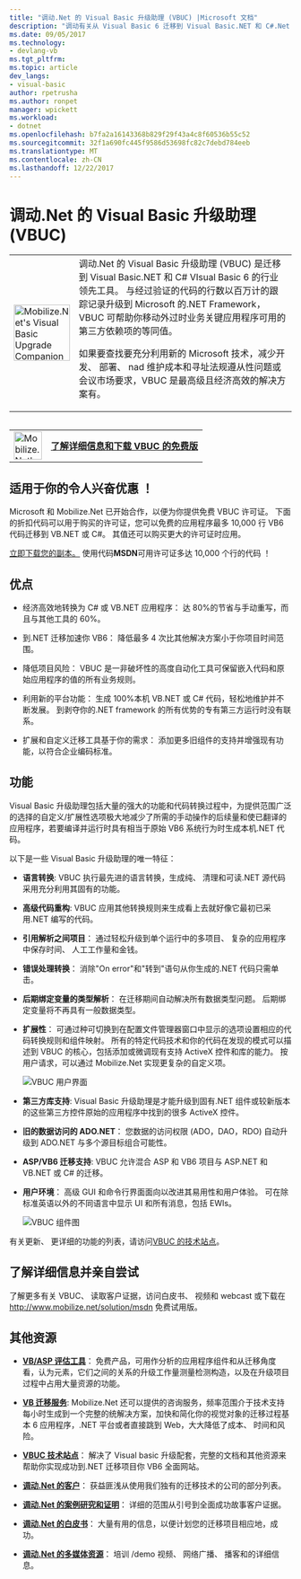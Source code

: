 ```yaml
---
title: "调动.Net 的 Visual Basic 升级助理 (VBUC) |Microsoft 文档"
description: "调动有关从 Visual Basic 6 迁移到 Visual Basic.NET 和 C#.Net 的工具"
ms.date: 09/05/2017
ms.technology:
- devlang-vb
ms.tgt_pltfrm: 
ms.topic: article
dev_langs:
- visual-basic
author: rpetrusha
ms.author: ronpet
manager: wpickett
ms.workload:
- dotnet
ms.openlocfilehash: b7fa2a16143368b829f29f43a4c8f60536b55c52
ms.sourcegitcommit: 32f1a690fc445f9586d53698fc82c7debd784eeb
ms.translationtype: MT
ms.contentlocale: zh-CN
ms.lasthandoff: 12/22/2017
---
```

# <a name="mobilizenets-visual-basic-upgrade-companion-vbuc"></a>调动.Net 的 Visual Basic 升级助理 (VBUC)

<table>
   <tr>
      <td><img src="media/vbuc.png" alt="Mobilize.Net's Visual Basic Upgrade Companion (VBUC)" width="100" /> </td> 
      <td>调动.Net 的 Visual Basic 升级助理 (VBUC) 是迁移到 Visual Basic.NET 和 C# VIsual Basic 6 的行业领先工具。 与经过验证的代码的行数以百万计的跟踪记录升级到 Microsoft 的.NET Framework，VBUC 可帮助你移动外过时业务关键应用程序可用的第三方依赖项的等同值。 </p>
如果要查找要充分利用新的 Microsoft 技术，减少开发、 部署、 nad 维护成本和寻址法规遵从性问题或会议市场要求，VBUC 是最高级且经济高效的解决方案有。</p> </td>  
   </tr>
<table>

<table>
   <tr>
      <td><a href="http://www.mobilize.net/solution/msdn"><img src="media/download.png" alt="Mobilize.Net's Visual Basic Upgrade Companion (VBUC)" width="50" /></a></td>
      <td><a href="http://www.mobilize.net/solution/msdn"><strong>了解详细信息和下载 VBUC 的免费版</string></a></td>
   </tr>
</table>  

## <a name="exciting-offer-for-you"></a>适用于你的令人兴奋优惠 ！

Microsoft 和 Mobilize.Net 已开始合作，以便为你提供免费 VBUC 许可证。 下面的折扣代码可以用于购买的许可证，您可以免费的应用程序最多 10,000 行 VB6 代码迁移到 VB.NET 或 C#。 其值还可以购买更大的许可证时应用。

[立即下载您的副本。](http://www.mobilize.net/solution/msdn) 使用代码**MSDN**可用许可证多达 10,000 个行的代码 ！

## <a name="benefits"></a>优点

- 经济高效地转换为 C# 或 VB.NET 应用程序： 达 80%的节省与手动重写，而且与其他工具的 60%。

- 到.NET 迁移加速你 VB6： 降低最多 4 次比其他解决方案小于你项目时间范围。

- 降低项目风险： VBUC 是一非破坏性的高度自动化工具可保留嵌入代码和原始应用程序的值的所有业务规则。

- 利用新的平台功能： 生成 100%本机 VB.NET 或 C# 代码，轻松地维护并不断发展。 到剥夺你的.NET framework 的所有优势的专有第三方运行时没有联系。

- 扩展和自定义迁移工具基于你的需求： 添加更多旧组件的支持并增强现有功能，以符合企业编码标准。

## <a name="features"></a>功能

Visual Basic 升级助理包括大量的强大的功能和代码转换过程中，为提供范围广泛的选择的自定义/扩展性选项极大地减少了所需的手动操作的后续量和使已翻译的应用程序，若要编译并运行时具有相当于原始 VB6 系统行为时生成本机.NET 代码。

以下是一些 Visual Basic 升级助理的唯一特征：

- **语言转换**: VBUC 执行最先进的语言转换，生成纯、 清理和可读.NET 源代码采用充分利用其固有的功能。

- **高级代码重构**: VBUC 应用其他转换规则来生成看上去就好像它最初已采用.NET 编写的代码。

- **引用解析之间项目**： 通过轻松升级到单个运行中的多项目、 复杂的应用程序中保存时间、 人工工作量和金钱。

- **错误处理转换**： 消除"On error"和"转到"语句从你生成的.NET 代码只需单击。

- **后期绑定变量的类型解析**： 在迁移期间自动解决所有数据类型问题。 后期绑定变量将不再具有一般数据类型。
 
- **扩展性**： 可通过种可切换到在配置文件管理器窗口中显示的选项设置相应的代码转换规则和组件映射。 所有的特定代码技术和你的代码在发现的模式可以描述到 VBUC 的核心，包括添加或微调现有支持 ActiveX 控件和库的能力。 按用户请求，可以通过 Mobilize.Net 实现更复杂的自定义项。
 
  ![VBUC 用户界面](./media/vbuc-screenshot.png) 

- **第三方库支持**: Visual Basic 升级助理是才能升级到固有.NET 组件或较新版本的这些第三方控件原始的应用程序中找到的很多 ActiveX 控件。

- **旧的数据访问的 ADO.NET**： 您数据的访问权限 (ADO，DAO，RDO) 自动升级到 ADO.NET 与多个源目标组合可能性。

- **ASP/VB6 迁移支持**: VBUC 允许混合 ASP 和 VB6 项目与 ASP.NET 和 VB.NET 或 C# 的迁移。

- **用户环境**： 高级 GUI 和命令行界面面向以改进其易用性和用户体验。 可在除标准英语以外的不同语言中显示 UI 和所有消息，包括 EWIs。
 
  ![VBUC 组件图](./media/vbuc-component-maps.png)

有关更新、 更详细的功能的列表，请访问[VBUC 的技术站点](http://www.vbtonet.com/?msdn)。

## <a name="learn-more-and-try-it-for-yourself"></a>了解详细信息并亲自尝试
了解更多有关 VBUC、 读取客户证据，访问白皮书、 视频和 webcast 或下载在 http://www.mobilize.net/solution/msdn 免费试用版。

## <a name="additional-resources"></a>其他资源

- [**VB/ASP 评估工具**](https://www.mobilize.net/modernization-assessment-tool)： 免费产品，可用作分析的应用程序组件和从迁移角度看，认为元素，它们之间的关系的升级工作量测量检测构造，以及在升级项目过程中占用大量资源的功能。

- [**VB 迁移服务**](https://www.mobilize.net/solution/legacy-solutions/vbmap---migrate-from-vb6-to-net): Mobilize.Net 还可以提供的咨询服务，频率范围介于技术支持每小时生成到一个完整的统解决方案，加快和简化你的视觉对象的迁移过程基本 6 应用程序，.NET 平台或者直接跳到 Web，大大降低了成本、 时间和风险。
 
- [**VBUC 技术站点**](http://www.vbtonet.com/?msdn)： 解决了 Visual basic 升级配套，完整的文档和其他资源来帮助你实现成功到.NET 迁移项目你 VB6 全面网站。

- [**调动.Net 的客户**](http://www.mobilize.net/resources/customer-list)： 获益匪浅从使用我们独有的迁移技术的公司的部分列表。

- [**调动.Net 的案例研究和证明**](http://www.mobilize.net/case-studies/case-studies)： 详细的范围从引号到全面成功故事客户证据。
 
- [**调动.Net 的白皮书**](http://www.mobilize.net/whitepapers)： 大量有用的信息，以便计划您的迁移项目相应地，成功。
 
- [**调动.Net 的多媒体资源**](http://www.mobilize.net/tech-resources)： 培训 /demo 视频、 网络广播、 播客和的详细信息。

 